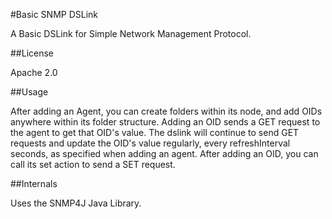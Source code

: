 
#Basic SNMP DSLink

A Basic DSLink for Simple Network Management Protocol.

##License

Apache 2.0

##Usage

After adding an Agent, you can create folders within its node, and add OIDs anywhere within its folder structure.
Adding an OID sends a GET request to the agent to get that OID's value. The dslink will continue to send GET requests
and update the OID's value regularly, every refreshInterval seconds, as specified when adding an agent. After adding
an OID, you can call its set action to send a SET request.

##Internals

Uses the SNMP4J Java Library.






